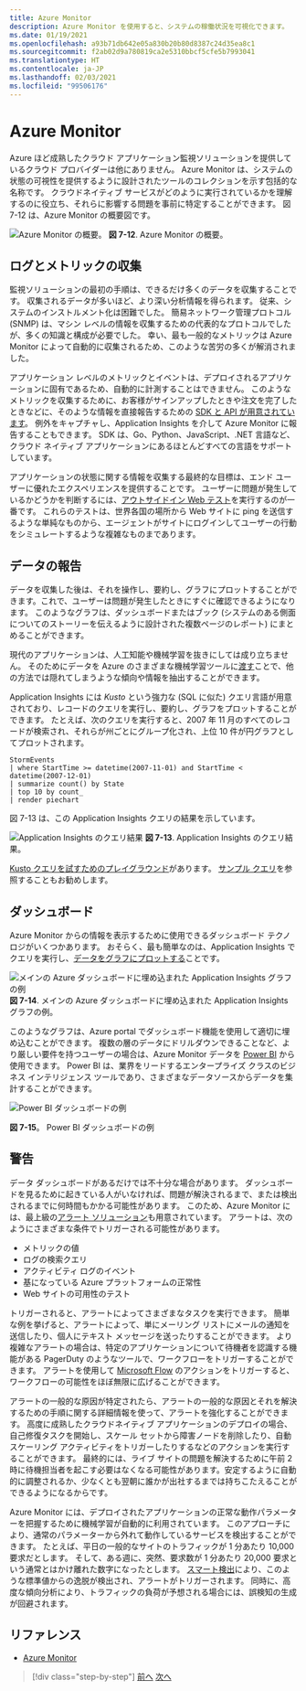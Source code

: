 ```yaml
---
title: Azure Monitor
description: Azure Monitor を使用すると、システムの稼働状況を可視化できます。
ms.date: 01/19/2021
ms.openlocfilehash: a93b71db642e05a830b20b80d8387c24d35ea8c1
ms.sourcegitcommit: f2ab02d9a780819ca2e5310bbcf5cfe5b7993041
ms.translationtype: HT
ms.contentlocale: ja-JP
ms.lasthandoff: 02/03/2021
ms.locfileid: "99506176"
---
```

# <a name="azure-monitor"></a>Azure Monitor

Azure ほど成熟したクラウド アプリケーション監視ソリューションを提供しているクラウド プロバイダーは他にありません。 Azure Monitor は、システムの状態の可視性を提供するように設計されたツールのコレクションを示す包括的な名称です。 クラウドネイティブ サービスがどのように実行されているかを理解するのに役立ち、それらに影響する問題を事前に特定することができます。 図 7-12 は、Azure Monitor の概要図です。

![Azure Monitor の概要。](./media/azure-monitor.png)
**図 7-12**. Azure Monitor の概要。

## <a name="gathering-logs-and-metrics"></a>ログとメトリックの収集

監視ソリューションの最初の手順は、できるだけ多くのデータを収集することです。 収集されるデータが多いほど、より深い分析情報を得られます。 従来、システムのインストルメント化は困難でした。 簡易ネットワーク管理プロトコル (SNMP) は、マシン レベルの情報を収集するための代表的なプロトコルでしたが、多くの知識と構成が必要でした。 幸い、最も一般的なメトリックは Azure Monitor によって自動的に収集されるため、このような苦労の多くが解消されました。

アプリケーション レベルのメトリックとイベントは、デプロイされるアプリケーションに固有であるため、自動的に計測することはできません。 このようなメトリックを収集するために、お客様がサインアップしたときや注文を完了したときなどに、そのような情報を直接報告するための [SDK と API が用意されています](/azure/azure-monitor/app/api-custom-events-metrics)。 例外をキャプチャし、Application Insights を介して Azure Monitor に報告することもできます。 SDK は、Go、Python、JavaScript、.NET 言語など、クラウド ネイティブ アプリケーションにあるほとんどすべての言語をサポートしています。

アプリケーションの状態に関する情報を収集する最終的な目標は、エンド ユーザーに優れたエクスペリエンスを提供することです。 ユーザーに問題が発生しているかどうかを判断するには、[アウトサイドイン Web テスト](/azure/azure-monitor/app/monitor-web-app-availability)を実行するのが一番です。 これらのテストは、世界各国の場所から Web サイトに ping を送信するような単純なものから、エージェントがサイトにログインしてユーザーの行動をシミュレートするような複雑なものまであります。

## <a name="reporting-data"></a>データの報告

データを収集した後は、それを操作し、要約し、グラフにプロットすることができます。これで、ユーザーは問題が発生したときにすぐに確認できるようになります。 このようなグラフは、ダッシュボードまたはブック (システムのある側面についてのストーリーを伝えるように設計された複数ページのレポート) にまとめることができます。

現代のアプリケーションは、人工知能や機械学習を抜きにしては成り立ちません。 そのためにデータを Azure のさまざまな機械学習ツールに[渡す](https://www.youtube.com/watch?v=Cuza-I1g9tw)ことで、他の方法では隠れてしまうような傾向や情報を抽出することができます。

Application Insights には *Kusto* という強力な (SQL に似た) クエリ言語が用意されており、レコードのクエリを実行し、要約し、グラフをプロットすることができます。 たとえば、次のクエリを実行すると、2007 年 11 月のすべてのレコードが検索され、それらが州ごとにグループ化され、上位 10 件が円グラフとしてプロットされます。

```kusto
StormEvents
| where StartTime >= datetime(2007-11-01) and StartTime < datetime(2007-12-01)
| summarize count() by State
| top 10 by count_
| render piechart
```

図 7-13 は、この Application Insights クエリの結果を示しています。

![Application Insights のクエリ結果](./media/application_insights_example.png)
**図 7-13**. Application Insights のクエリ結果。

[Kusto クエリを試すためのプレイグラウンド](https://dataexplorer.azure.com/clusters/help/databases/Samples)があります。 [サンプル クエリ](/azure/kusto/query/samples)を参照することもお勧めします。

## <a name="dashboards"></a>ダッシュボード

Azure Monitor からの情報を表示するために使用できるダッシュボード テクノロジがいくつかあります。 おそらく、最も簡単なのは、Application Insights でクエリを実行し、[データをグラフにプロットする](/azure/azure-monitor/learn/tutorial-app-dashboards)ことです。

![メインの Azure ダッシュボードに埋め込まれた Application Insights グラフの例](./media/azure_dashboard.png)
**図 7-14**. メインの Azure ダッシュボードに埋め込まれた Application Insights グラフの例。

このようなグラフは、Azure portal でダッシュボード機能を使用して適切に埋め込むことができます。 複数の層のデータにドリルダウンできることなど、より厳しい要件を持つユーザーの場合は、Azure Monitor データを [Power BI](https://powerbi.microsoft.com/) から使用できます。 Power BI は、業界をリードするエンタープライズ クラスのビジネス インテリジェンス ツールであり、さまざまなデータソースからデータを集計することができます。

![Power BI ダッシュボードの例](./media/powerbidashboard.png)

**図 7-15**。 Power BI ダッシュボードの例

## <a name="alerts"></a>警告

データ ダッシュボードがあるだけでは不十分な場合があります。 ダッシュボードを見るために起きている人がいなければ、問題が解決されるまで、または検出されるまでに何時間もかかる可能性があります。 このため、Azure Monitor には、最上級の[アラート ソリューション](/azure/azure-monitor/platform/alerts-overview)も用意されています。 アラートは、次のようにさまざまな条件でトリガーされる可能性があります。

- メトリックの値
- ログの検索クエリ
- アクティビティ ログのイベント
- 基になっている Azure プラットフォームの正常性
- Web サイトの可用性のテスト

トリガーされると、アラートによってさまざまなタスクを実行できます。 簡単な例を挙げると、アラートによって、単にメーリング リストにメールの通知を送信したり、個人にテキスト メッセージを送ったりすることができます。 より複雑なアラートの場合は、特定のアプリケーションについて待機者を認識する機能がある PagerDuty のようなツールで、ワークフローをトリガーすることができます。 アラートを使用して [Microsoft Flow](https://flow.microsoft.com/) のアクションをトリガーすると、ワークフローの可能性をほぼ無限に広げることができます。

アラートの一般的な原因が特定されたら、アラートの一般的な原因とそれを解決するための手順に関する詳細情報を使って、アラートを強化することができます。 高度に成熟したクラウドネイティブ アプリケーションのデプロイの場合、自己修復タスクを開始し、スケール セットから障害ノードを削除したり、自動スケーリング アクティビティをトリガーしたりするなどのアクションを実行することができます。 最終的には、ライブ サイトの問題を解決するために午前 2 時に待機担当者を起こす必要はなくなる可能性があります。安定するように自動的に調整されるか、少なくとも翌朝に誰かが出社するまでは持ちこたえることができるようになるからです。

Azure Monitor には、デプロイされたアプリケーションの正常な動作パラメーターを把握するために機械学習が自動的に利用されています。 このアプローチにより、通常のパラメーターから外れて動作しているサービスを検出することができます。 たとえば、平日の一般的なサイトのトラフィックが 1 分あたり 10,000 要求だとします。 そして、ある週に、突然、要求数が 1 分あたり 20,000 要求という通常とはかけ離れた数字になったとします。 [スマート検出](/azure/azure-monitor/app/proactive-diagnostics)により、このような標準値からの逸脱が検出され、アラートがトリガーされます。 同時に、高度な傾向分析により、トラフィックの負荷が予想される場合には、誤検知の生成が回避されます。

## <a name="references"></a>リファレンス

- [Azure Monitor](/azure/azure-monitor/overview)

>[!div class="step-by-step"]
>[前へ](monitoring-azure-kubernetes.md)
>[次へ](identity.md)
